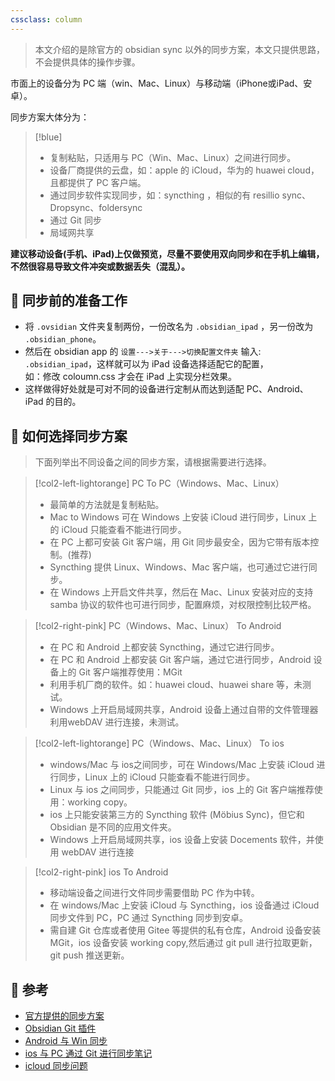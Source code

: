 ```yaml
---
cssclass: column
---
```


> 本文介绍的是除官方的 obsidian sync 以外的同步方案，本文只提供思路，不会提供具体的操作步骤。

市面上的设备分为 PC 端（win、Mac、Linux）与移动端（iPhone或iPad、安卓）。

同步方案大体分为：

> [!blue]
> - 复制粘贴，只适用与 PC（Win、Mac、Linux）之间进行同步。
> - 设备厂商提供的云盘，如：apple 的 iCloud，华为的 huawei cloud，且都提供了 PC 客户端。
> - 通过同步软件实现同步，如：syncthing ，相似的有 resillio sync、Dropsync、foldersync
> - 通过 Git 同步
> - 局域网共享

**建议移动设备(手机、iPad)上仅做预览，尽量不要使用双向同步和在手机上编辑，不然很容易导致文件冲突或数据丢失（混乱）。**
## 📒  同步前的准备工作
-   将 `.ovsidian` 文件夹复制两份，一份改名为 `.obsidian_ipad` ，另一份改为 `.obsidian_phone`。
-   然后在 obsidian app 的 `设置--->关于--->切换配置文件夹` 输入: `.obsidian_ipad`，这样就可以为 iPad 设备选择适配它的配置，</br> 如：修改 coloumn.css 才会在 iPad 上实现分栏效果。
-   这样做得好处就是可对不同的设备进行定制从而达到适配 PC、Android、iPad 的目的。
## 📲  如何选择同步方案
> 下面列举出不同设备之间的同步方案，请根据需要进行选择。

> [!col2-left-lightorange] PC To PC（Windows、Mac、Linux）
> - 最简单的方法就是复制粘贴。
> - Mac to Windows 可在 Windows 上安装 iCloud 进行同步，Linux 上的 iCloud 只能查看不能进行同步。
> - 在 PC 上都可安装 Git 客户端，用 Git 同步最安全，因为它带有版本控制。(推荐)
> - Syncthing 提供 Linux、Windows、Mac 客户端，也可通过它进行同步。
> - 在 Windows 上开启文件共享，然后在 Mac、Linux 安装对应的支持 samba 协议的软件也可进行同步，配置麻烦，对权限控制比较严格。

> [!col2-right-pink] PC（Windows、Mac、Linux） To Android
> - 在 PC 和 Android 上都安装 Syncthing，通过它进行同步。
> - 在 PC 和 Android 上都安装 Git 客户端，通过它进行同步，Android 设备上的 Git 客户端推荐使用：MGit
> - 利用手机厂商的软件。如：huawei cloud、huawei share 等，未测试。
> - Windows 上开启局域网共享，Android 设备上通过自带的文件管理器利用webDAV 进行连接，未测试。

<p></p>

> [!col2-left-lightorange] PC（Windows、Mac、Linux） To ios
> - windows/Mac 与 ios之间同步，可在 Windows/Mac 上安装 iCloud 进行同步，Linux 上的 iCloud 只能查看不能进行同步。
> - Linux 与 ios 之间同步，只能通过 Git 同步，ios 上的 Git 客户端推荐使用：working copy。
> - ios 上只能安装第三方的 Syncthing 软件 (Möbius Sync)，但它和 Obsidian 是不同的应用文件夹。
> - Windows 上开启局域网共享，ios 设备上安装 Docements 软件，并使用 webDAV 进行连接

> [!col2-right-pink] ios To Android
> - 移动端设备之间进行文件同步需要借助 PC 作为中转。
> - 在 windows/Mac 上安装 iCloud 与 Syncthing，ios 设备通过 iCloud 同步文件到 PC，PC 通过 Syncthing 同步到安卓。
> - 需自建 Git 仓库或者使用 Gitee 等提供的私有仓库，Android 设备安装 MGit，ios 设备安装 working copy,然后通过 git pull 进行拉取更新，git push 推送更新。

## 📎  参考
- [官方提供的同步方案](https://help.obsidian.md/Obsidian/iOS+app)
- [Obsidian Git 插件](https://github.com/denolehov/obsidian-git/issues/57)
- [Android 与 Win 同步](https://www.bilibili.com/read/mobile?id=13339751)
- [ios 与 PC 通过 Git 进行同步笔记](https://blog.csdn.net/weixin_37786060/article/details/119951142)
-  [icloud 同步问题](https://zhuanlan.zhihu.com/p/447963514)